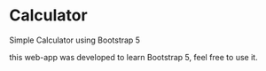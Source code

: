 # Calculator
Simple Calculator using Bootstrap 5

this web-app was developed to learn Bootstrap 5, feel free to use it.
